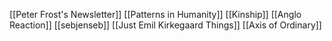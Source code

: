 [[Peter Frost's Newsletter]]
[[Patterns in Humanity]]
[[Kinship]]
[[Anglo Reaction]]
[[sebjenseb]]
[[Just Emil Kirkegaard Things]]
[[Axis of Ordinary]]